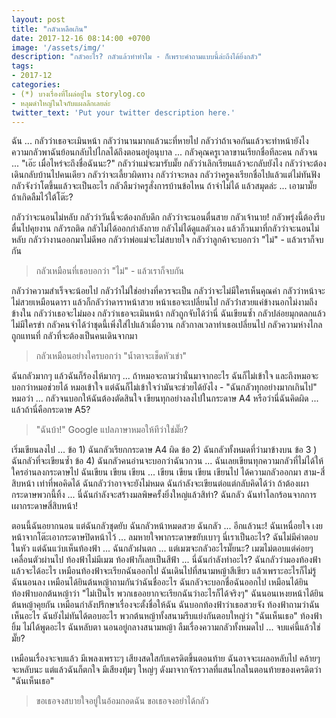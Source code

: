 ```yaml
---
layout: post
title: "กลัวเหลือเกิน"
date: 2017-12-16 08:14:00 +0700
image: '/assets/img/'
description: "กลัวอะไร? กลัวแล้วทำทำไม - ก็เพราะคำถามแบบนี้ล่ะถึงได้ยิ่งกลัว"
tags:
- 2017-12
categories:
- (*) บางเรื่องที่โผล่อยู่ใน storylog.co
- หลุมดำใหญ่ในใจกับแผลลึกเลยล่ะ
twitter_text: 'Put your twitter description here.'
---
```

ฉัน ... กลัวว่าเธอจะเมินหน้า กลัวว่านานมากแล้วนะที่หายไป กลัวว่าถ้าเจอกันแล้วจะทำหน้ายังไง ความกลัวพาฉันย้อนกลับไปไกลได้ถึงตอนอยู่อนุบาล ... กลัวคุณครูเวลาขานเรียกชื่อทีละคน กลัวจน ... "เอ๊ะ เมื่อไหร่จะถึงชื่อฉันนะ?" กลัวว่าแม่จะมารับมั๊ย กลัวว่าเลิกเรียนแล้วจะกลับยังไง กลัวว่าจะต้องเดินกลับบ้านไปคนเดียว กลัวว่าจะเลี้ยวผิดทาง กลัวว่าจะหลง กลัวว่าครูคงเรียกชื่อไปแล้วแต่ไม่ทันฟัง กลัวจังว่าโตขึ้นแล้วจะเป็นอะไร กลัวลืมว่าครูสั่งการบ้านข้อไหน ถ้าจำไม่ได้  แล้วสมุดล่ะ ... เอามามั๊ย ถ้าเกิดลืมไว้ใต้โต๊ะ?

กลัวว่าจะนอนไม่หลับ กลัวว่าวันนี้จะต้องกลับดึก กลัวว่าจะนอนตื่นสาย กลัวเจ้านาย! กลัวพรุ่งนี้ต้องรีบตื่นไปคุยงาน กลัวรถติด กลัวไม่ได้ออกกำลังกาย กลัวไม่ได้ดูแลตัวเอง แล้วก็วนมาที่กลัวว่าจะนอนไม่หลับ กลัวว่างานออกมาไม่ดีพอ กลัวว่าพ่อแม่จะไม่สบายใจ กลัวว่าลูกค้าจะบอกว่า "ไม่" - แล้วเราก็จบกัน

> กลัวเหมือนที่เธอบอกว่า "ไม่" - แล้วเราก็จบกัน

กลัวว่าความสำเร็จจะน้อยไป กลัวว่่าไม่ใช่อย่างที่ควรจะเป็น กลัวว่าจะไม่มีใครเห็นคุณค่า กลัวว่าหน้าจะไม่สวยเหมือนดารา แล้วก็กลัวว่าดาราหน้าสวย หน้าเธอจะเปลี่ยนไป กลัวว่่าสวยแค่ข้างนอกไม่งามถึงข้างใน กลัวว่าเธอจะไม่มอง กลัวว่าเธอจะเมินหน้า กลัวถูกจับได้ว่านี่ ฉันเขียนซ้ำ กลัวปล่อยมุกตลกแล้วไม่มีใครขำ กลัวคนจำได้ว่าชุดนี้เพิ่งใส่ไปแล้วเมื่อวาน กลัวกาลเวลาทำเธอเปลี่ยนไป กลัวความห่างไกลถูกแทนที่ กลัวที่จะต้องเป็นคนเดินจากมา

> กลัวเหมือนอย่างใครบอกว่า "น้ำตาจะเช็ดหัวเข่า"

ฉันกลัวมากๆ แล้วฉันก็ร้องไห้มากๆ ... ถ้าหมอจะถามว่านั่นมาจากอะไร ฉันก็ไม่เข้าใจ และถึงหมอจะบอกว่าหมอช่วยได้ หมอเข้าใจ แต่ฉันก็ไม่เข้าใจว่ามันจะช่วยได้ยังไง - "ฉันกลัวทุกอย่างมากเกินไป" หมอว่า ... กลัวจนบอกให้ฉันต้องตัดสินใจ เขียนทุกอย่างลงไปในกระดาษ A4 หรือว่านี่ฉันคิดผิด ... แล้วถ้านี่คือกระดาษ A5?

> "ฉันบ้า!" Google แปลภาษาหมอให้ทีว่าใช่มั๊ย?

เริ่มเขียนลงไป ... ข้อ 1) ฉันกลัวเรียกกระดาษ A4 ผิด ข้อ 2) ฉันกลัวทั้งหมดที่ว่ามาข้างบน ข้อ 3 ) ฉันกลัวที่จะเขียนซ้ำ ข้อ 4) ฉันกลัวคนอ่านจะบอกว่าฉันวกวน ... ฉันเลยเขียนทุกความกลัวที่ไม่ได้ให้ใครอ่านลงกระดาษไป ฉันเขียน เขียน เขียน ... เขียน เขียน เขียน เขียนไป ได้ความกลัวออกมา สาม-สี่สิบหน้า เท่าที่พอคิดได้ ฉันกลัวว่าอาจจะยังไม่หมด ฉันกำลังจะเขียนต่อแต่กลับคิดได้ว่า ถ้าต้องเผากระดาษพวกนี้ทิ้ง ... นี่ฉันกำลังจะสร้างมลพิษครั้งยิ่งใหญ่แล้วสิท่า? ฉันกลัว ฉันทำโลกร้อนจากการเผากระดาษสี่สิบหน้า!

ตอนนี้ฉันอยากนอน แต่ฉันกลัวชุดยับ ฉันกลัวหน้าหมดสวย ฉันกลัว ... อีกแล้วนะ! ฉันเหนื่อยใจ เงยหน้าจากโต๊ะเอากระดาษปิดหน้าไว้ ... ลมหายใจพากระดาษขยับเบาๆ นี่เราเป็นอะไร? ฉันไม่มีคำตอบในหัว แต่ฉันแว่บเห็นท้องฟ้า ... ฉันกลัวฝนตก ... แต่เมฆจะกลัวอะไรมั๊ยนะ? เมฆไม่ตอบแต่ค่อยๆ เคลื่อนตัวผ่านไป ท้องฟ้าไม่มีเมฆ ท้องฟ้าก็เลยเป็นสีฟ้า ... นี่ฉันกำลังทำอะไร? ฉันกลัวว่ามองท้องฟ้าแล้วจะได้อะไร เหมือนท้องฟ้าจะเรียกฉันออกไป ฉันเดินไปที่สนามหญ้าสีเขียว แล้วเพราะอะไรก็ไม่รู้ฉันนอนลง เหมือนได้ยินต้นหญ้าถามกันว่าฉันชื่ออะไร ฉันกลัวจะบอกชื่อฉันออกไป เหมือนได้ยินท้องฟ้าบอกต้นหญ้าว่า "ไม่เป็นไร พวกเธออยากจะเรียกฉันว่าอะไรก็ได้จริงๆ" ฉันนอนเหงยหน้าได้ยินต้นหญ้าคุยกัน เหมือนกำลังปรึกษาเรื่องจะตั้งชื่อให้ฉัน ฉันบอกท้องฟ้าว่าเธอสวยจัง ท้องฟ้าถามว่าฉันเห็นอะไร ฉันยังไม่ทันได้ตอบอะไร พวกต้นหญ้าทั้งสนามรีบแย่งกันตอบใหญ่ว่า "ฉันเห็นเธอ" ท้องฟ้ายิ้ม ไม่ได้พูดอะไร ฉันหลับตา นอนอยู่กลางสนามหญ้า ลืมเรื่องความกลัวทั้งหมดไป ... จบแค่นี้แล้วใช่มั๊ย?

เหมือนเรื่องจะจบแล้ว มีเพลงเพราะๆ เสียงสดใสกับเครดิตขึ้นตอนท้าย ฉันอาจจะเผลอหลับไป คล้ายๆ จะหลับนะ แต่แล้วฉันก็ตกใจ มีเสียงทุ้มๆ ใหญ่ๆ ดังมาจากจักรวาลที่แสนไกลในตอนท้ายของเครดิตว่า "ฉันเห็นเธอ"

> ขอเธอจงสบายใจอยู่ในอ้อมกอดฉัน ขอเธอจงอย่าได้กลัว
